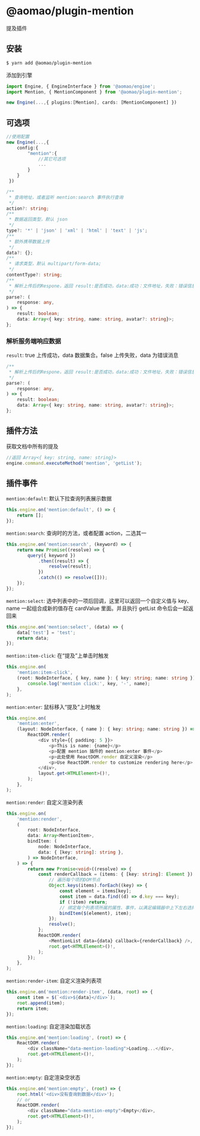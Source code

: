 # @aomao/plugin-mention

提及插件

## 安装

```bash
$ yarn add @aomao/plugin-mention
```

添加到引擎

```ts
import Engine, { EngineInterface } from '@aomao/engine';
import Mention, { MentionComponent } from '@aomao/plugin-mention';

new Engine(...,{ plugins:[Mention], cards: [MentionComponent] })
```

## 可选项

```ts
//使用配置
new Engine(...,{
    config:{
        "mention":{
            //其它可选项
            ...
        }
    }
 })
```

```ts
/**
 * 查询地址，或者监听 mention:search 事件执行查询
 */
action?: string;
/**
 * 数据返回类型，默认 json
 */
type?: '*' | 'json' | 'xml' | 'html' | 'text' | 'js';
/**
 * 额外携带数据上传
 */
data?: {};
/**
 * 请求类型，默认 multipart/form-data;
 */
contentType?: string;
/**
 * 解析上传后的Respone，返回 result:是否成功，data:成功：文件地址，失败：错误信息
 */
parse?: (
    response: any,
) => {
    result: boolean;
    data: Array<{ key: string, name: string, avatar?: string}>;
};

```

### 解析服务端响应数据

`result`: true 上传成功，data 数据集合。false 上传失败，data 为错误消息

```ts
/**
 * 解析上传后的Respone，返回 result:是否成功，data:成功：文件地址，失败：错误信息
 */
parse?: (
    response: any,
) => {
    result: boolean;
    data: Array<{ key: string, name: string, avatar?: string}>;
};
```

## 插件方法

获取文档中所有的提及

```ts
//返回 Array<{ key: string, name: string}>
engine.command.executeMethod('mention', 'getList');
```

## 插件事件

`mention:default`: 默认下拉查询列表展示数据

```ts
this.engine.on('mention:default', () => {
	return [];
});
```

`mention:search`: 查询时的方法，或者配置 action，二选其一

```ts
this.engine.on('mention:search', (keyword) => {
	return new Promise((resolve) => {
		query({ keyword })
			.then((result) => {
				resolve(result);
			})
			.catch(() => resolve([]));
	});
});
```

`mention:select`: 选中列表中的一项后回调，这里可以返回一个自定义值与 key、name 一起组合成新的值存在 cardValue 里面。并且执行 getList 命令后会一起返回来

```ts
this.engine.on('mention:select', (data) => {
	data['test'] = 'test';
	return data;
});
```

`mention:item-click`: 在“提及”上单击时触发

```ts
this.engine.on(
	'mention:item-click',
	(root: NodeInterface, { key, name }: { key: string; name: string }) => {
		console.log('mention click:', key, '-', name);
	},
);
```

`mention:enter`: 鼠标移入“提及”上时触发

```ts
this.engine.on(
	'mention:enter',
	(layout: NodeInterface, { name }: { key: string; name: string }) => {
		ReactDOM.render(
			<div style={{ padding: 5 }}>
				<p>This is name: {name}</p>
				<p>配置 mention 插件的 mention:enter 事件</p>
				<p>此处使用 ReactDOM.render 自定义渲染</p>
				<p>Use ReactDOM.render to customize rendering here</p>
			</div>,
			layout.get<HTMLElement>()!,
		);
	},
);
```

`mention:render`: 自定义渲染列表

```ts
this.engine.on(
	'mention:render',
	(
		root: NodeInterface,
		data: Array<MentionItem>,
		bindItem: (
			node: NodeInterface,
			data: { [key: string]: string },
		) => NodeInterface,
	) => {
		return new Promise<void>((resolve) => {
			const renderCallback = (items: { [key: string]: Element }) => {
				// 遍历每个项的DOM节点
				Object.keys(items).forEach((key) => {
					const element = items[key];
					const item = data.find((d) => d.key === key);
					if (!item) return;
					// 绑定每个列表项所属的属性、事件，以满足编辑器中上下左右选择的功能需要
					bindItem($(element), item);
				});
				resolve();
			};
			ReactDOM.render(
				<MentionList data={data} callback={renderCallback} />,
				root.get<HTMLElement>()!,
			);
		});
	},
);
```

`mention:render-item`: 自定义渲染列表项

```ts
this.engine.on('mention:render-item', (data, root) => {
	const item = $(`<div>${data}</div>`);
	root.append(item);
	return item;
});
```

`mention:loading`: 自定渲染加载状态

```ts
this.engine.on('mention:loading', (root) => {
	ReactDOM.render(
		<div className="data-mention-loading">Loading...</div>,
		root.get<HTMLElement>()!,
	);
});
```

`mention:empty`: 自定渲染空状态

```ts
this.engine.on('mention:empty', (root) => {
	root.html('<div>没有查询到数据</div>');
	// or
	ReactDOM.render(
		<div className="data-mention-empty">Empty</div>,
		root.get<HTMLElement>()!,
	);
});
```
